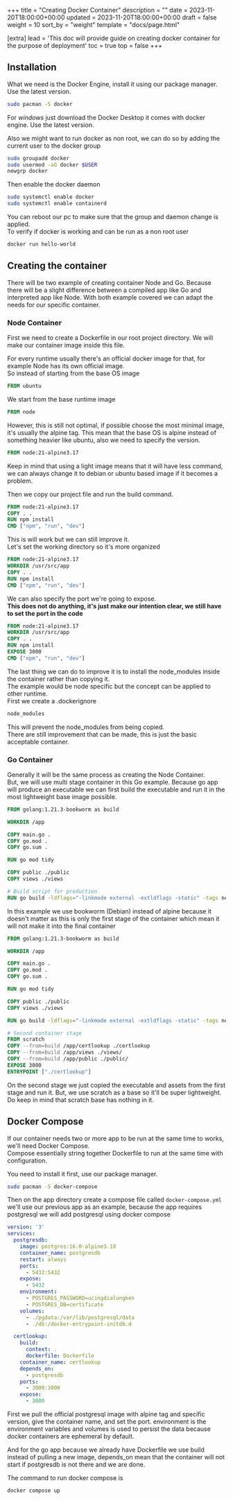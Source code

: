 +++
title = "Creating Docker Container"
description = ""
date = 2023-11-20T18:00:00+00:00
updated = 2023-11-20T18:00:00+00:00
draft = false
weight = 10
sort_by = "weight"
template = "docs/page.html"

[extra]
lead = 'This doc will provide guide on creating docker container for the purpose of deployment'
toc = true
top = false
+++

## Installation
What we need is the Docker Engine, install it using our package manager. Use the latest version.
```bash
sudo pacman -S docker
```

For *windows* just download the Docker Desktop it comes with docker engine. Use the latest version.

Also we might want to run docker as non root, we can do so by adding the current user to the docker group
```bash
sudo groupadd docker
sudo usermod -aG docker $USER
newgrp docker
```

Then enable the docker daemon
```bash
sudo systemctl enable docker
sudo systemctl enable containerd
```

You can reboot our pc to make sure that the group and daemon change is applied.  
To verify if docker is working and can be run as a non root user
```bash
docker run hello-world
```

## Creating the container
There will be two example of creating container Node and Go. Because there will be a slight difference between a compiled app like Go and interpreted app like Node. With both example covered we can adapt the needs for our specific container.

### Node Container
First we need to create a Dockerfile in our root project directory. We will make our container image inside this file.

For every runtime usually there's an official docker image for that, for example Node has its own official image.  
So instead of starting from the base OS image
```Dockerfile
FROM ubuntu
```
We start from the base runtime image
```Dockerfile
FROM node
```
However, this is still not optimal, if possible choose the most minimal image, it's usually the alpine tag. This mean that the base OS is alpine instead of something heavier like ubuntu, also we need to specify the version.
```Dockerfile
FROM node:21-alpine3.17
```
Keep in mind that using a light image means that it will have less command, we can always change it to debian or ubuntu based image if it becomes a problem.

Then we copy our project file and run the build command.
```Dockerfile
FROM node:21-alpine3.17
COPY . .
RUN npm install
CMD ["npm", "run", "dev"]
```
This is will work but we can still improve it.  
Let's set the working directory so it's more organized
```Dockerfile
FROM node:21-alpine3.17
WORKDIR /usr/src/app
COPY . .
RUN npm install
CMD ["npm", "run", "dev"]

```
We can also specify the port we're going to expose.  
**This does not do anything, it's just make our intention clear, we still have to set the port in the code**
```Dockerfile
FROM node:21-alpine3.17
WORKDIR /usr/src/app
COPY . .
RUN npm install
EXPOSE 3000
CMD ["npm", "run", "dev"]
```
The last thing we can do to improve it is to install the node_modules inside the container rather than copying it.  
The example would be node specific but the concept can be applied to other runtime.  
First we create a .dockerignore
```Dockerfile
node_modules
```
This will prevent the node_modules from being copied.   
There are still improvement that can be made, this is just the basic acceptable container.
### Go Container
Generally it will be the same process as creating the Node Container.  
But, we will use multi stage container in this Go example. Because go app will produce an executable we can first build the executable and run it in the most lightweight base image possible.
```Dockerfile
FROM golang:1.21.3-bookworm as build

WORKDIR /app

COPY main.go .
COPY go.mod .
COPY go.sum .

RUN go mod tidy

COPY public ./public
COPY views ./views

# Build script for production
RUN go build -ldflags="-linkmode external -extldflags -static" -tags netgo
```

In this example we use bookworm (Debian) instead of alpine because it doesn't matter as this is only the first stage of the container which mean it will not make it into the final container

```Dockerfile
FROM golang:1.21.3-bookworm as build

WORKDIR /app

COPY main.go .
COPY go.mod .
COPY go.sum .

RUN go mod tidy

COPY public ./public
COPY views ./views

RUN go build -ldflags="-linkmode external -extldflags -static" -tags netgo

# Second container stage
FROM scratch
COPY --from=build /app/certlookup ./certlookup
COPY --from=build /app/views ./views/
COPY --from=build /app/public ./public/
EXPOSE 3000
ENTRYPOINT ["./certlookup"]
```
On the second stage we just copied the executable and assets from the first stage and run it. But, we use scratch as a base so it'll be super lightweight. Do keep in mind that scratch base has nothing in it.

## Docker Compose
If our container needs two or more app to be run at the same time to works, we'll need Docker Compose.  
Compose essentially string together Dockerfile to run at the same time with configuration.  

You need to install it first, use our package manager.
```bash
sudo pacman -S docker-compose
```

Then on the app directory create a compose file called `docker-compose.yml`  
we'll use our previous app as an example, because the app requires postgresql we will add postgresql using docker compose

```yml
version: '3'
services:
  postgresdb:
    image: postgres:16.0-alpine3.18
    container_name: postgresdb
    restart: always
    ports:
      - 5432:5432
    expose:
      - 5432
    environment:
      - POSTGRES_PASSWORD=ucingdialungken
      - POSTGRES_DB=certificate
    volumes:
      - ./pgdata:/var/lib/postgresql/data
      - ./db:/docker-entrypoint-initdb.d

  certlookup:
    build:
      context: .
      dockerfile: Dockerfile
    container_name: certlookup
    depends_on:
      - postgresdb
    ports:
      - 3000:3000
    expose:
      - 3000
```
First we pull the official postgresql image with alpine tag and specific version, give the container name, and set the port. environment is the environment variables and volumes is used to persist the data because docker containers are ephemeral by default.  

And for the go app because we already have Dockerfile we use build instead of pulling a new image, depends_on mean that the container will not start if postgresdb is not there and we are done.

The command to run docker compose is
```bash
docker compose up
```

